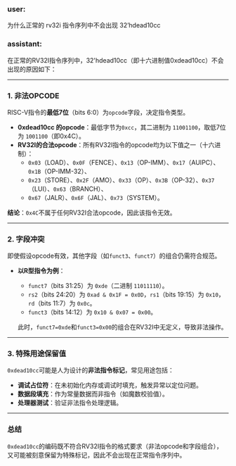### user: 

为什么正常的 rv32i 指令序列中不会出现 32’hdead10cc


### assistant: 

在正常的RV32I指令序列中，32'hdead10cc（即十六进制值0xdead10cc）不会出现的原因如下：

---

### 1. **非法OPCODE**
RISC-V指令的**最低7位**（bits 6:0）为`opcode`字段，决定指令类型。  
- **0xdead10cc 的opcode**：最低字节为`0xcc`，其二进制为 `11001100`，取低7位为 `1001100`（即0x4C）。  
- **RV32I的合法opcode**：所有RV32I指令的opcode均为以下值之一（十六进制）：  
  - `0x03`（LOAD）、`0x0F`（FENCE）、`0x13`（OP-IMM）、`0x17`（AUIPC）、`0x1B`（OP-IMM-32）、  
  - `0x23`（STORE）、`0x2F`（AMO）、`0x33`（OP）、`0x3B`（OP-32）、`0x37`（LUI）、`0x63`（BRANCH）、  
  - `0x67`（JALR）、`0x6F`（JAL）、`0x73`（SYSTEM）。  

**结论**：`0x4C`不属于任何RV32I合法opcode，因此该指令无效。

---

### 2. **字段冲突**
即使假设opcode有效，其他字段（如`funct3`、`funct7`）的组合仍需符合规范。  
- **以R型指令为例**：  
  - `funct7`（bits 31:25）为 `0xde`（二进制 `11011110`）。  
  - `rs2`（bits 24:20）为 `0xad & 0x1F = 0x0D`，`rs1`（bits 19:15）为 `0x10`，`rd`（bits 11:7）为 `0x0c`。  
  - `funct3`（bits 14:12）为 `0x10 & 0x07 = 0x00`。  

  此时，`funct7=0xde`和`funct3=0x00`的组合在RV32I中无定义，导致非法操作。

---

### 3. **特殊用途保留值**
`0xdead10cc`可能是人为设计的**非法指令标记**，常见用途包括：  
- **调试占位符**：在未初始化内存或调试时填充，触发异常以定位问题。  
- **数据段填充**：作为常量数据而非指令（如魔数校验值）。  
- **处理器测试**：验证非法指令处理逻辑。

---

### 总结
`0xdead10cc`的编码既不符合RV32I指令的格式要求（非法opcode和字段组合），又可能被刻意保留为特殊标记，因此不会出现在正常指令序列中。
